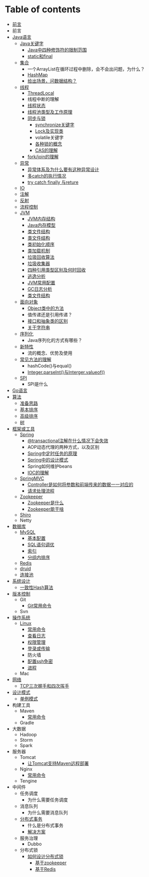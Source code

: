 # Table of contents

* [前言](README.md)
* 前言
* [Java语言](java-yu-yan/README.md)
  * [Java关键字](java-yu-yan/java-guan-jian-zi/README.md)
    * [Java中四种修饰符的限制范围](java-yu-yan/java-guan-jian-zi/java-zhong-si-zhong-xiu-shi-fu-de-xian-zhi-fan-wei.md)
    * [static和final](java-yu-yan/java-guan-jian-zi/static-he-final.md)
  * [集合](java-yu-yan/ji-he/README.md)
    * 一个ArrayList在循环过程中删除，会不会出问题，为什么？
    * [HashMap](java-yu-yan/ji-he/hashmap.md)
    * [给出场景，问数据结构？](java-yu-yan/ji-he/gei-chu-chang-jing-wen-shu-ju-jie-gou.md)
  * [线程](java-yu-yan/xian-cheng/README.md)
    * [ThreadLocal](java-yu-yan/xian-cheng/threadlocal.md)
    * 线程中断的理解
    * [线程状态](java-yu-yan/xian-cheng/xian-cheng-zhuang-tai.md)
    * [线程池类型及工作原理](java-yu-yan/xian-cheng/xian-cheng-chi-lei-xing-ji-gong-zuo-yuan-li.md)
    * [同步与锁](java-yu-yan/xian-cheng/tong-bu-yu-suo/README.md)
      * [synchronize关键字](java-yu-yan/xian-cheng/tong-bu-yu-suo/synchronize-guan-jian-zi.md)
      * [Lock及实现类](java-yu-yan/xian-cheng/tong-bu-yu-suo/lock-ji-shi-xian-lei.md)
      * volatile关键字
      * [各种锁的概念](java-yu-yan/xian-cheng/tong-bu-yu-suo/ge-zhong-suo-de-gai-nian.md)
      * [CAS的理解](java-yu-yan/xian-cheng/tong-bu-yu-suo/cas-de-li-jie.md)
    * [fork/join的理解](java-yu-yan/xian-cheng/forkjoin-de-li-jie.md)
  * [异常](java-yu-yan/yi-chang/README.md)
    * [异常体系及为什么要有这种异常设计](java-yu-yan/yi-chang/yi-chang-ti-xi-ji-wei-shi-mo-yao-you-zhe-zhong-yi-chang-she-ji.md)
    * [多catch的执行情况](java-yu-yan/yi-chang/duo-catch-de-zhi-hang-qing-kuang.md)
    * [try catch finally 与reture](java-yu-yan/yi-chang/try-catch-finally-yu-reture.md)
  * [IO](java-yu-yan/io.md)
  * [注解](java-yu-yan/zhu-jie.md)
  * [反射](java-yu-yan/fan-she.md)
  * [流程控制](java-yu-yan/liu-cheng-kong-zhi.md)
  * [JVM](java-yu-yan/jvm/README.md)
    * [JVM内存结构](java-yu-yan/jvm/jvm-nei-cun-jie-gou.md)
    * [Java内存模型](java-yu-yan/jvm/java-nei-cun-mo-xing.md)
    * [类文件结构](java-yu-yan/jvm/lei-wen-jian-jie-gou.md)
    * [类文件结构](java-yu-yan/jvm/lei-wen-jian-jie-gou-1.md)
    * [类初始化顺序](java-yu-yan/jvm/lei-chu-shi-hua-shun-xu.md)
    * [类加载机制](java-yu-yan/jvm/lei-jia-zai-ji-zhi.md)
    * [垃圾回收算法](java-yu-yan/jvm/la-ji-hui-shou-suan-fa.md)
    * [垃圾收集器](java-yu-yan/jvm/la-ji-shou-ji-qi.md)
    * [四种引用类型区别及何时回收](java-yu-yan/jvm/si-zhong-yin-yong-lei-xing-qu-bie-ji-he-shi-hui-shou.md)
    * [逃逸分析](java-yu-yan/jvm/tao-yi-fen-xi.md)
    * [JVM常用配置](java-yu-yan/jvm/jvm-chang-yong-pei-zhi.md)
    * [GC日志分析](java-yu-yan/jvm/gc-ri-zhi-fen-xi.md)
    * [类文件结构](java-yu-yan/jvm/lei-wen-jian-jie-gou-2.md)
  * [面向对象](java-yu-yan/mian-xiang-dui-xiang/README.md)
    * [Object类中的方法](java-yu-yan/mian-xiang-dui-xiang/object-lei-zhong-de-fang-fa.md)
    * 值传递还是引用传递？
    * [接口和抽象类的区别](java-yu-yan/mian-xiang-dui-xiang/jie-kou-he-chou-xiang-lei-de-qu-bie.md)
    * [关于字符串](java-yu-yan/mian-xiang-dui-xiang/guan-yu-zi-fu-chuan.md)
  * [序列化](java-yu-yan/xu-lie-hua/README.md)
    * Java序列化的方式有哪些？
  * [新特性](java-yu-yan/xin-te-xing/README.md)
    * 流的概念、优势及使用
  * [常见方法的理解](java-yu-yan/chang-jian-fang-fa-de-li-jie/README.md)
    * hashCode\(\)与equal\(\)
    * [Integer.parseInt\(\)与Interger.valueof\(\)](java-yu-yan/chang-jian-fang-fa-de-li-jie/integer.parseint-yu-interger.valueof.md)
  * [SPI](java-yu-yan/spi/README.md)
    * SPI是什么
* [Go语言](go-yu-yan.md)
* [算法](suan-fa/README.md)
  * [准备思路](suan-fa/zhun-bei-si-lu.md)
  * [基本排序](suan-fa/ji-ben-pai-xu.md)
  * [高级排序](suan-fa/gao-ji-pai-xu.md)
  * [树](suan-fa/shu.md)
* [框架或工具](kuang-jia-huo-gong-ju/README.md)
  * [Spring](kuang-jia-huo-gong-ju/spring/README.md)
    * [@transactional注解在什么情况下会失效](kuang-jia-huo-gong-ju/spring/transactional-zhu-jie-zai-shi-mo-qing-kuang-xia-hui-shi-xiao.md)
    * AOP动态代理的两种方式，以及区别
    * [Spring中定时任务的原理](kuang-jia-huo-gong-ju/spring/spring-zhong-ding-shi-ren-wu-de-yuan-li.md)
    * [Spring中的设计模式](kuang-jia-huo-gong-ju/spring/spring-zhong-de-she-ji-mo-shi.md)
    * Spring如何维护beans
    * [IOC的理解](kuang-jia-huo-gong-ju/spring/ioc-de-li-jie.md)
  * [SpringMVC](kuang-jia-huo-gong-ju/springmvc/README.md)
    * [Controller是如何将参数和前端传来的数据一一对应的](kuang-jia-huo-gong-ju/springmvc/controller-shi-ru-he-jiang-can-shu-he-qian-duan-chuan-lai-de-shu-ju-yi-yi-dui-ying-de.md)
    * [请求处理流程](kuang-jia-huo-gong-ju/springmvc/qing-qiu-chu-li-liu-cheng.md)
  * [Zookeeper](kuang-jia-huo-gong-ju/zookeeper/README.md)
    * [Zookeeper是什么](kuang-jia-huo-gong-ju/zookeeper/zookeeper-shi-shi-mo.md)
    * [Zookeeper能干啥](kuang-jia-huo-gong-ju/zookeeper/zookeeper-neng-gan-sha.md)
  * [Shiro](kuang-jia-huo-gong-ju/shiro.md)
  * Netty
* [数据库](shu-ju-ku/README.md)
  * [MySQL](shu-ju-ku/mysql/README.md)
    * [基本配置](shu-ju-ku/mysql/ji-ben-pei-zhi.md)
    * [SQL语句调优](shu-ju-ku/mysql/sql-yu-ju-tiao-you.md)
    * [索引](shu-ju-ku/mysql/suo-yin.md)
    * [分组内排序](shu-ju-ku/mysql/fen-zu-nei-pai-xu.md)
  * [Redis](shu-ju-ku/redis.md)
  * [druid](shu-ju-ku/druid.md)
  * [连接池](shu-ju-ku/lian-jie-chi.md)
* [系统设计](xi-tong-she-ji/README.md)
  * [一致性Hash算法](xi-tong-she-ji/yi-zhi-xing-hash-suan-fa.md)
* [版本控制](ban-ben-kong-zhi/README.md)
  * Git
    * [Git常用命令](ban-ben-kong-zhi/und/git-chang-yong-ming-ling.md)
  * Svn
* [操作系统](cao-zuo-xi-tong/README.md)
  * [Linux](cao-zuo-xi-tong/linux/README.md)
    * [常用命令](cao-zuo-xi-tong/linux/chang-yong-ming-ling.md)
    * [查看日志](cao-zuo-xi-tong/linux/cha-kan-ri-zhi.md)
    * [权限管理](cao-zuo-xi-tong/linux/quan-xian-guan-li.md)
    * [登录或传输](cao-zuo-xi-tong/linux/deng-lu-huo-chuan-shu.md)
    * 防火墙
    * [配置ssh免密](cao-zuo-xi-tong/linux/pei-zhi-ssh-mian-mi.md)
    * [进程](cao-zuo-xi-tong/linux/jin-cheng.md)
  * Mac
* [网络](wang-luo/README.md)
  * [TCP三次握手和四次挥手](wang-luo/tcp-san-ci-wo-shou-he-si-ci-hui-shou.md)
* [设计模式](she-ji-mo-shi/README.md)
  * [单例模式](she-ji-mo-shi/dan-li-mo-shi.md)
* 构建工具
  * Maven
    * [常用命令](gou-jian-gong-ju/maven/chang-yong-ming-ling.md)
  * Gradle
* 大数据
  * Hadoop
  * Storm
  * Spark
* 服务器
  * Tomcat
    * [让Tomcat支持Maven远程部署](fu-wu-qi/tomcat/rang-tomcat-zhi-chi-maven-yuan-cheng-bu-shu.md)
  * Nginx
    * [常用命令](fu-wu-qi/nginx/chang-yong-ming-ling.md)
  * Tengine
* 中间件
  * 任务调度
    * 为什么需要任务调度
  * 消息队列
    * 为什么需要消息队列
  * [分布式事务](zhong-jian-jian/fen-bu-shi-shi-wu/README.md)
    * 什么是分布式事务
    * [解决方案](zhong-jian-jian/fen-bu-shi-shi-wu/jie-jue-fang-an.md)
  * 服务治理
    * Dubbo
  * 分布式锁
    * [如何设计分布式锁](zhong-jian-jian/fen-bu-shi-suo/ru-he-she-ji-fen-bu-shi-suo/README.md)
      * [基于zookeeper](zhong-jian-jian/fen-bu-shi-suo/ru-he-she-ji-fen-bu-shi-suo/ji-yu-zookeeper.md)
      * [基于Redis](zhong-jian-jian/fen-bu-shi-suo/ru-he-she-ji-fen-bu-shi-suo/ji-yu-redis.md)

